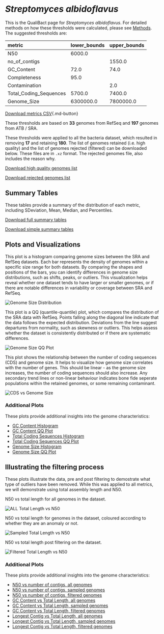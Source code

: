 # *Streptomyces albidoflavus*

This is the QualiBact page for *Streptomyces albidoflavus*. For detailed methods on how these thresholds were calculated, please see [Methods](../../methods.md).
The suggested thresholds are: 

| metric                 | lower_bounds   | upper_bounds   |
|:-----------------------|:---------------|:---------------|
| N50                    | 6000.0         |                |
| no_of_contigs          |                | 1550.0         |
| GC_Content             | 72.0           | 74.0           |
| Completeness           | 95.0           |                |
| Contamination          |                | 2.0            |
| Total_Coding_Sequences | 5700.0         | 7400.0         |
| Genome_Size            | 6300000.0      | 7800000.0      |

[Download metrics CSV](Streptomyces_albidoflavus_metrics.csv){.md-button}


These thresholds are based on **33** genomes from RefSeq and **197** genomes from ATB / SRA.

These thresholds were applied to all the bacteria dataset, which resulted in removing **17** and retaining **180**.
The list of genomes retained (i.e. high quality) and the list of genomes rejected (filtered) can be downloaded below. These files are in `.xz` format. The rejected genomes file, also includes the reason why.

[Download high quality genomes list](Streptomyces_albidoflavus_high_quality_genomes.csv.xz)


[Download rejected genomes list](Streptomyces_albidoflavus_filtered_out_genomes.csv.xz)



## Summary Tables
These tables provide a summary of the distribution of each metric, including SDeviation, Mean, Median, and Percentiles.

[Download full summary tables](summary.csv)

[Download simple summary tables](selected_summary.csv)

## Plots and Visualizations

This plot is a histogram comparing genome sizes between the SRA and RefSeq datasets. Each bar represents the density of genomes within a specific size range for both datasets. By comparing the shapes and positions of the bars, you can identify differences in genome size distributions, such as shifts, peaks, or outliers. This visualization helps reveal whether one dataset tends to have larger or smaller genomes, or if there are notable differences in variability or coverage between SRA and RefSeq.

![Genome Size Distribution](Genome_Size_refseq_histogram_kde.png)

This plot is a QQ (quantile-quantile) plot, which compares the distribution of the SRA data with RefSeq. Points falling along the diagonal line indicate that the data follows the expected distribution. Deviations from the line suggest departures from normality, such as skewness or outliers. This helps assess whether the dataset is consistently distributed or if there are systematic differences.

![Genome Size QQ Plot](Genome_Size_refseq_qqplot.png)

This plot shows the relationship between the number of coding sequences (CDS) and genome size. It helps to visualize how genome size correlates with the number of genes. This should be linear - as the genome size increases, the number of coding sequences should also increase. Any secondary trend lines or non-linear behaviour indicates bone fide seperate populations within the retained genomes, or some remaining contaminant. 

![CDS vs Genome Size](Streptomyces_albidoflavus_CDS_vs_Genome_Size.png)

### Additional Plots

These plots provide additional insights into the genome characteristics:

- [GC Content Histogram](GC_Content_refseq_histogram_kde.png)
- [GC Content QQ Plot](GC_Content_refseq_qqplot.png)
- [Total Coding Sequences Histogram](Total_Coding_Sequences_refseq_histogram_kde.png)
- [Total Coding Sequences QQ Plot](Total_Coding_Sequences_refseq_qqplot.png)
- [Genome Size Histogram](Genome_Size_refseq_histogram_kde.png)
- [Genome Size QQ Plot](Genome_Size_refseq_qqplot.png)
## Illustrating the filtering process
These plots illustrate the data, pre and post filtering to demostrate what type of outliers have been removed. While this was applied to all metrics, we will demonstrate using total assembly length and N50.

N50 vs total length for all genomes in the dataset.

![ALL Total Length vs N50](Streptomyces_albidoflavus_all_total_length_N50.png)

N50 vs total length for genomes in the dataset, coloured according to whether they are an anomaly or not.

![Sampled Total Length vs N50](Streptomyces_albidoflavus_sample_total_length_N50.png)

N50 vs total length post filtering on the dataset.

![Filtered Total Length vs N50](Streptomyces_albidoflavus_filt_total_length_N50.png)

### Additional Plots

These plots provide additional insights into the genome characteristics:

- [N50 vs number of contigs, all genomes](Streptomyces_albidoflavus_all_N50_number.png)
- [N50 vs number of contigs, sampled genomes](Streptomyces_albidoflavus_sample_N50_number.png)
- [N50 vs number of contigs, filtered genomes](Streptomyces_albidoflavus_filt_N50_number.png)
- [GC Content vs Total Length, all genomes](Streptomyces_albidoflavus_all_total_length_GC_Content.png)
- [GC Content vs Total Length, sampled genomes](Streptomyces_albidoflavus_sample_total_length_GC_Content.png)
- [GC Content vs Total Length, filtered genomes](Streptomyces_albidoflavus_filt_total_length_GC_Content.png)
- [Longest Contig vs Total Length, all genomes](Streptomyces_albidoflavus_all_total_length_longest.png)
- [Longest Contig vs Total Length, sampled genomes](Streptomyces_albidoflavus_sample_total_length_longest.png)
- [Longest Contig vs Total Length, filtered genomes](Streptomyces_albidoflavus_filt_total_length_longest.png)
